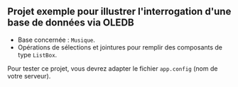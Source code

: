 ## Projet exemple pour illustrer l'interrogation d'une base de données via OLEDB

* Base concernée : `Musique`.
* Opérations de sélections et jointures pour remplir des composants de type `ListBox`.

Pour tester ce projet, vous devrez adapter le fichier `app.config` (nom de votre serveur).
